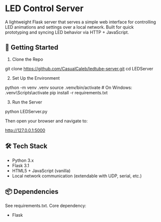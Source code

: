 # LED Control Server

A lightweight Flask server that serves a simple web interface for controlling LED animations and settings over a local network. Built for quick prototyping and syncing LED behavior via HTTP + JavaScript.

## 🚀 Getting Started

1. Clone the Repo

git clone https://github.com/CasualCaleb/ledtube-server.git
cd LEDServer

2. Set Up the Environment

python -m venv .venv
source .venv/bin/activate   # On Windows: .venv\Scripts\activate
pip install -r requirements.txt

3. Run the Server

python LEDServer.py

Then open your browser and navigate to:

http://127.0.0.1:5000

## 🛠 Tech Stack

- Python 3.x
- Flask 3.1
- HTML5 + JavaScript (vanilla)
- Local network communication (extendable with UDP, serial, etc.)

## 📦 Dependencies

See requirements.txt. Core dependency:

- Flask
